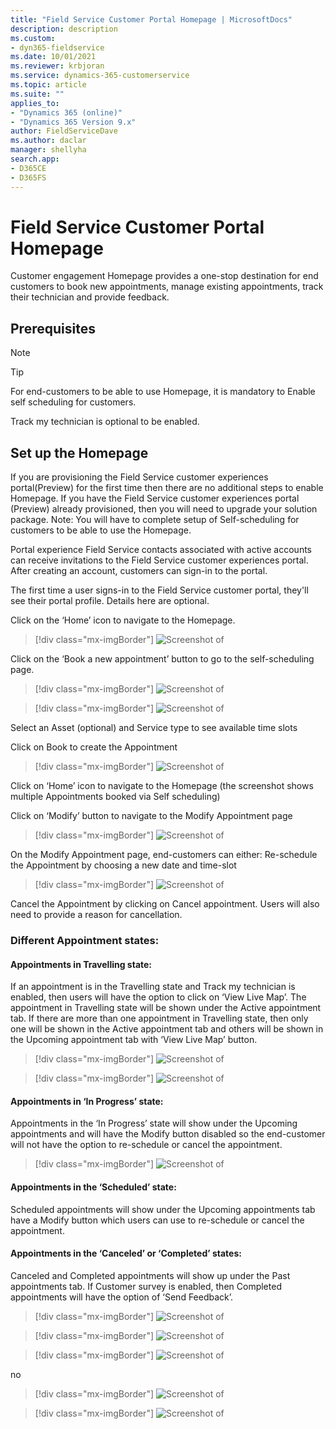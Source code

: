 ```yaml
---
title: "Field Service Customer Portal Homepage | MicrosoftDocs"
description: description
ms.custom:
- dyn365-fieldservice
ms.date: 10/01/2021
ms.reviewer: krbjoran
ms.service: dynamics-365-customerservice
ms.topic: article
ms.suite: ""
applies_to:
- "Dynamics 365 (online)"
- "Dynamics 365 Version 9.x"
author: FieldServiceDave
ms.author: daclar
manager: shellyha
search.app:
- D365CE
- D365FS
---
```


# Field Service Customer Portal Homepage


Customer engagement Homepage provides a one-stop destination for end customers to book new appointments, manage existing appointments, track their technician and provide feedback.

## Prerequisites
> [!Note]
>

>[!TIP] 
> 


For end-customers to be able to use Homepage, it is mandatory to Enable self scheduling for customers.

Track my technician is optional to be enabled.

## Set up the Homepage
If you are provisioning the Field Service customer experiences portal(Preview) for the first time then there are no additional steps to enable Homepage.
If you have the Field Service customer experiences portal (Preview) already provisioned, then you will need to upgrade your solution package.
Note: You will have to complete setup of Self-scheduling for customers to be able to use the Homepage.

Portal experience
Field Service contacts associated with active accounts can receive invitations to the Field Service customer experiences portal. After creating an account, customers can sign-in to the portal.
 
The first time a user signs-in to the Field Service customer portal, they'll see their portal profile. Details here are optional.
 
Click on the ‘Home’ icon to navigate to the Homepage.
 
> [!div class="mx-imgBorder"]
> ![Screenshot of ](./media/homepage-empty-homepage-with-book-a-new-appo.jpg) 

Click on the ‘Book a new appointment’ button to go to the self-scheduling page.

> [!div class="mx-imgBorder"]
> ![Screenshot of ](./media/homepage-self-scheduling-page.jpg)


> [!div class="mx-imgBorder"]
> ![Screenshot of ](./media/homepage-self-scheduling-with-selected.jpg)








 
Select an Asset (optional) and Service type to see available time slots
 
Click on Book to create the Appointment

> [!div class="mx-imgBorder"]
> ![Screenshot of ](./media/homepage-booking-confirmation-page.jpg)
 
Click on ‘Home’ icon to navigate to the Homepage (the screenshot shows multiple Appointments booked via Self scheduling)


 
Click on ‘Modify’ button to navigate to the Modify Appointment page


> [!div class="mx-imgBorder"]
> ![Screenshot of ](./media/homepage-modify-booking-page.jpg)



 
On the Modify Appointment page, end-customers can either:
Re-schedule the Appointment by choosing a new date and time-slot


> [!div class="mx-imgBorder"]
> ![Screenshot of ](./media/homepage-reschedule-booking-page-with-new-date-and-time-selected.jpg)
 
Cancel the Appointment by clicking on Cancel appointment. Users will also need to provide a reason for cancellation.
 

### Different Appointment states:

#### Appointments in Travelling state: 
If an appointment is in the Travelling state and Track my technician is enabled, then users will have the option to click on ‘View Live Map’.
The appointment in Travelling state will be shown under the Active appointment tab. If there are more than one appointment in Travelling state, then only one will be shown in the Active appointment tab and others will be shown in the Upcoming appointment tab with ‘View Live Map’ button.
 
> [!div class="mx-imgBorder"]
> ![Screenshot of ](./media/homepage-homepage-with-1-booking-in-travelling-state-which-has-link-to-tmt.jpg)


> [!div class="mx-imgBorder"]
> ![Screenshot of ](./media/homepage-homepage-with-2-bookings-in-travelling-state.jpg)

 
#### Appointments in ‘In Progress’ state:
Appointments in the ‘In Progress’ state will show under the Upcoming appointments and will have the Modify button disabled so the end-customer will not have the option to re-schedule or cancel the appointment.

> [!div class="mx-imgBorder"]
> ![Screenshot of ](./media/homepage-one-booking-in-travelling-and-1-in-progress.jpg)
 
#### Appointments in the ‘Scheduled’ state:
Scheduled appointments will show under the Upcoming appointments tab have a Modify button which users can use to re-schedule or cancel the appointment.
 
#### Appointments in the ‘Canceled’ or ‘Completed’ states:
Canceled and Completed appointments will show up under the Past appointments tab. If Customer survey is enabled, then Completed appointments will have the option of ‘Send Feedback’.
 
> [!div class="mx-imgBorder"]
> ![Screenshot of ](./media/homepage-past-bookings-with-send-feedback-option-for-completed-bookings.jpg)







> [!div class="mx-imgBorder"]
> ![Screenshot of ](./media/homepage-booking-reschedule-page.jpg)


> [!div class="mx-imgBorder"]
> ![Screenshot of ](./media/homepage-cancel-appointment-with-cancellations-reason.jpg)








no
> [!div class="mx-imgBorder"]
> ![Screenshot of ](./media/homepage-homepage-with-upcoming-bookings.jpg)






> [!div class="mx-imgBorder"]
> ![Screenshot of ](./media/homepage-send-feedback-page.jpg)



